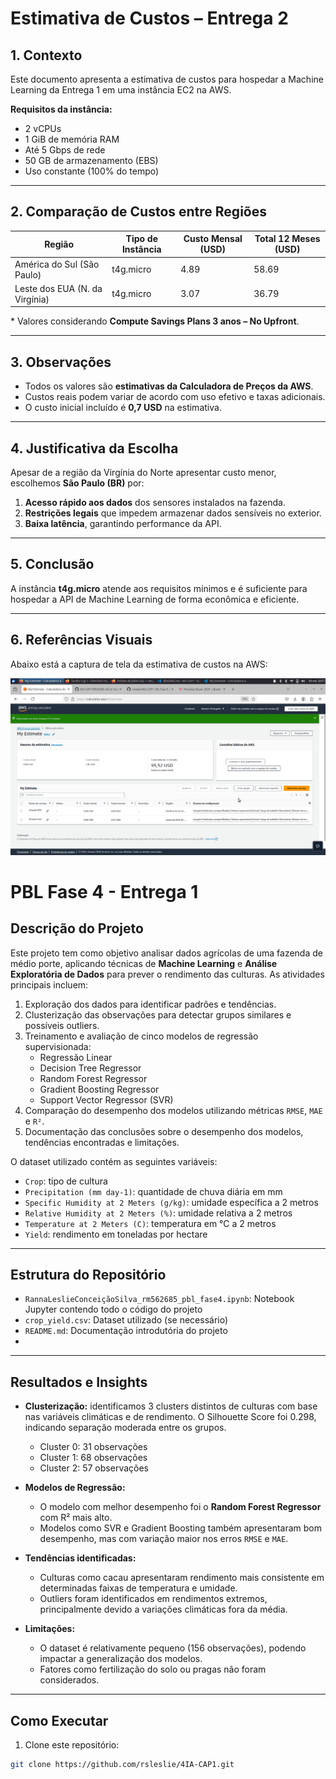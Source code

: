 # Estimativa de Custos – Entrega 2

## 1. Contexto
Este documento apresenta a estimativa de custos para hospedar a Machine Learning da Entrega 1 em uma instância EC2 na AWS.

**Requisitos da instância:**
- 2 vCPUs  
- 1 GiB de memória RAM  
- Até 5 Gbps de rede  
- 50 GB de armazenamento (EBS)  
- Uso constante (100% do tempo)  

---

## 2. Comparação de Custos entre Regiões

| Região                        | Tipo de Instância | Custo Mensal (USD) | Total 12 Meses (USD) |
|-------------------------------|-----------------|------------------|--------------------|
| América do Sul (São Paulo)    | t4g.micro       | 4.89             | 58.69              |
| Leste dos EUA (N. da Virgínia)| t4g.micro       | 3.07             | 36.79              |

\* Valores considerando **Compute Savings Plans 3 anos – No Upfront**.  

---

## 3. Observações
- Todos os valores são **estimativas da Calculadora de Preços da AWS**.  
- Custos reais podem variar de acordo com uso efetivo e taxas adicionais.  
- O custo inicial incluído é **0,7 USD** na estimativa.  

---

## 4. Justificativa da Escolha
Apesar de a região da Virgínia do Norte apresentar custo menor, escolhemos **São Paulo (BR)** por:  
1. **Acesso rápido aos dados** dos sensores instalados na fazenda.  
2. **Restrições legais** que impedem armazenar dados sensíveis no exterior.  
3. **Baixa latência**, garantindo performance da API.  

---

## 5. Conclusão
A instância **t4g.micro** atende aos requisitos mínimos e é suficiente para hospedar a API de Machine Learning de forma econômica e eficiente.

---

## 6. Referências Visuais

Abaixo está a captura de tela da estimativa de custos na AWS:

![Estimativa de custos AWS](my-estimate.png)



# PBL Fase 4 - Entrega 1

## Descrição do Projeto
Este projeto tem como objetivo analisar dados agrícolas de uma fazenda de médio porte, aplicando técnicas de **Machine Learning** e **Análise Exploratória de Dados** para prever o rendimento das culturas. As atividades principais incluem:

1. Exploração dos dados para identificar padrões e tendências.
2. Clusterização das observações para detectar grupos similares e possíveis outliers.
3. Treinamento e avaliação de cinco modelos de regressão supervisionada:
   - Regressão Linear
   - Decision Tree Regressor
   - Random Forest Regressor
   - Gradient Boosting Regressor
   - Support Vector Regressor (SVR)
4. Comparação do desempenho dos modelos utilizando métricas `RMSE`, `MAE` e `R²`.
5. Documentação das conclusões sobre o desempenho dos modelos, tendências encontradas e limitações.

O dataset utilizado contém as seguintes variáveis:
- `Crop`: tipo de cultura
- `Precipitation (mm day-1)`: quantidade de chuva diária em mm
- `Specific Humidity at 2 Meters (g/kg)`: umidade específica a 2 metros
- `Relative Humidity at 2 Meters (%)`: umidade relativa a 2 metros
- `Temperature at 2 Meters (C)`: temperatura em °C a 2 metros
- `Yield`: rendimento em toneladas por hectare

---

## Estrutura do Repositório
- `RannaLeslieConceiçãoSilva_rm562685_pbl_fase4.ipynb`: Notebook Jupyter contendo todo o código do projeto
- `crop_yield.csv`: Dataset utilizado (se necessário)
- `README.md`: Documentação introdutória do projeto
- 
---

## Resultados e Insights
- **Clusterização:** identificamos 3 clusters distintos de culturas com base nas variáveis climáticas e de rendimento. O Silhouette Score foi 0.298, indicando separação moderada entre os grupos.  
  - Cluster 0: 31 observações  
  - Cluster 1: 68 observações  
  - Cluster 2: 57 observações  

- **Modelos de Regressão:**  
  - O modelo com melhor desempenho foi o **Random Forest Regressor** com R² mais alto.  
  - Modelos como SVR e Gradient Boosting também apresentaram bom desempenho, mas com variação maior nos erros `RMSE` e `MAE`.  

- **Tendências identificadas:**  
  - Culturas como cacau apresentaram rendimento mais consistente em determinadas faixas de temperatura e umidade.  
  - Outliers foram identificados em rendimentos extremos, principalmente devido a variações climáticas fora da média.

- **Limitações:**  
  - O dataset é relativamente pequeno (156 observações), podendo impactar a generalização dos modelos.  
  - Fatores como fertilização do solo ou pragas não foram considerados.  

---

## Como Executar
1. Clone este repositório:
```bash
git clone https://github.com/rsleslie/4IA-CAP1.git
